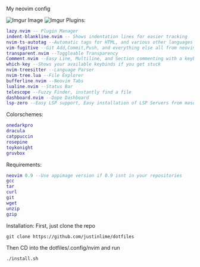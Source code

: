 My neovim config

![Imgur Image](https://imgur.com/Jy49zJT.png)
![Imgur](https://imgur.com/YrT4gxf.png)
Plugins:
```lua
lazy.nvim -- Plugin Manager
indent-blankline.nvim -- Shows indentation lines for easier tracking
nvim-ts-autotag --Automatic tags for HTML, and various other languages
vim-fugitive --Git Add,Commit,Push, and everything else all from neovim
transparent.nvim --Toggleable Transparency
Comment.nvim --Easy Line, Multiline, and Section commenting with a keybind
which-key --Shows your available keybinds if you get stuck
nvim-treesitter --Language Parser
nvim-tree.lua --File Explorer
bufferline.nvim --Neovim Tabs
lualine.nvim --Status Bar
telescope --Fuzzy Finder, instantly find a file
dashboard.nvim --Dope Dashboard
lsp-zero --Easy LSP support, Easy installation of LSP Servers from mason menu
```
Colorschemes:
```lua
onedarkpro
dracula
catppuccin
rosepine
toykonight
gruvbox
```

Requirements:
```lua
neovim 0.9 --Use appimage version if 0.9 isnt in your repositories
gcc
tar
curl
git
wget
unzip
gzip
```

Installation:
First, just clone the repo
```
git clone https://github.com/justinlime/dotfiles
```
Then CD into the dotfiles/.config/nvim and run  
```
./install.sh
```

